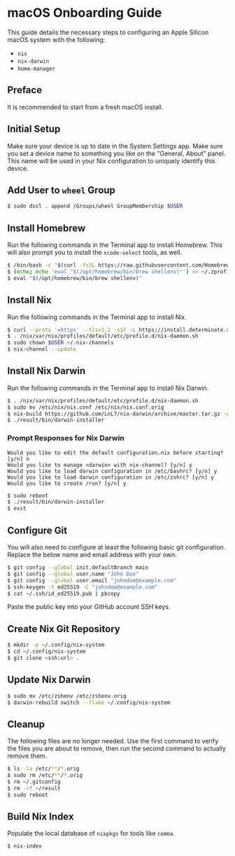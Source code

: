 # macOS Onboarding Guide

This guide details the necessary steps to configuring an Apple Silicon macOS
system with the following:

- `nix`
- `nix-darwin`
- `home-manager`

## Preface

It is recommended to start from a fresh macOS install.

## Initial Setup

Make sure your device is up to date in the System Settings app. Make sure you
set a device name to something you like on the "General, About" panel. This name
will be used in your Nix configuration to uniquely identify this device.

## Add User to `wheel` Group

```bash
$ sudo dscl . append /Groups/wheel GroupMembership $USER
```

## Install Homebrew

Run the following commands in the Terminal app to install Homebrew. This will
also prompt you to install the `xcode-select` tools, as well.

```bash
$ /bin/bash -c "$(curl -fsSL https://raw.githubusercontent.com/Homebrew/install/HEAD/install.sh)"
$ (echo; echo 'eval "$(/opt/homebrew/bin/brew shellenv)"') >> ~/.zprofile
$ eval "$(/opt/homebrew/bin/brew shellenv)"
```

## Install Nix

Run the following commands in the Terminal app to install Nix.

```bash
$ curl --proto '=https' --tlsv1.2 -sSf -L https://install.determinate.systems/nix | sh -s -- install macos
$ . /nix/var/nix/profiles/default/etc/profile.d/nix-daemon.sh
$ sudo chown $USER ~/.nix-channels
$ nix-channel --update
```

## Install Nix Darwin

Run the following commands in the Terminal app to install Nix Darwin.

```bash
$ . /nix/var/nix/profiles/default/etc/profile.d/nix-daemon.sh
$ sudo mv /etc/nix/nix.conf /etc/nix/nix.conf.orig
$ nix-build https://github.com/LnL7/nix-darwin/archive/master.tar.gz -A installer
$ ./result/bin/darwin-installer
```

### Prompt Responses for Nix Darwin

```
Would you like to edit the default configuration.nix before starting? [y/n] n
Would you like to manage <darwin> with nix-channel? [y/n] y
Would you like to load darwin configuration in /etc/bashrc? [y/n] y
Would you like to load darwin configuration in /etc/zshrc? [y/n] y
Would you like to create /run? [y/n] y
```

```bash
$ sudo reboot
$ ./result/bin/darwin-installer
$ exit
```

## Configure Git

You will also need to configure at least the following basic git configuration.
Replace the below name and email address with your own.

```bash
$ git config --global init.defaultBranch main
$ git config --global user.name "John Doe"
$ git config --global user.email "johndoe@example.com"
$ ssh-keygen -t ed25519 -C "johndoe@example.com"
$ cat ~/.ssh/id_ed25519.pub | pbcopy
```

Paste the public key into your GitHub account SSH keys.

## Create Nix Git Repository

```bash
$ mkdir -p ~/.config/nix-system
$ cd ~/.config/nix-system
$ git clone <ssh:url> .
```

## Update Nix Darwin

```bash
$ sudo mv /etc/zshenv /etc/zshenv.orig
$ darwin-rebuild switch --flake ~/.config/nix-system
```

## Cleanup

The following files are no longer needed. Use the first command to verify the
files you are about to remove, then run the second command to actually remove
them.

```bash
$ ls -la /etc/**/*.orig
$ sudo rm /etc/**/*.orig
$ rm ~/.gitconfig
$ rm -rf ~/result
$ sudo reboot
```

## Build Nix Index

Populate the local database of `nixpkgs` for tools like `comma`.

```bash
$ nix-index
```
